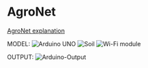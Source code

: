 # AgroNet
[AgroNet explanation](https://drive.google.com/file/d/1dBi1Y3gYxio3rHD68U4nYo2FiggUHIS3/view?usp=sharing)

MODEL:
![Arduino UNO](https://github.com/Maniprabha06/AgroNet/assets/108254371/eab0ce43-c9d5-4a07-9ce4-75db52fe7376)
![Soil](https://github.com/Maniprabha06/AgroNet/assets/108254371/ffccc85e-7a7b-43eb-b780-90293451e1e6)
![Wi-Fi module](https://github.com/Maniprabha06/AgroNet/assets/108254371/690b8fe3-c43f-496c-ae4e-dad56a2cc3c9)


OUTPUT:
![Arduino-Output](https://github.com/Maniprabha06/AgroNet/assets/108254371/cfdfb2a7-0e1c-442f-8755-5ec11254fd1b)
